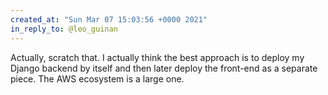 ```yaml
---
created_at: "Sun Mar 07 15:03:56 +0000 2021"
in_reply_to: @leo_guinan
---
```


Actually, scratch that. I actually think the best approach is to deploy my Django backend by itself and then later deploy the front-end as a separate piece. The AWS ecosystem is a large one.
